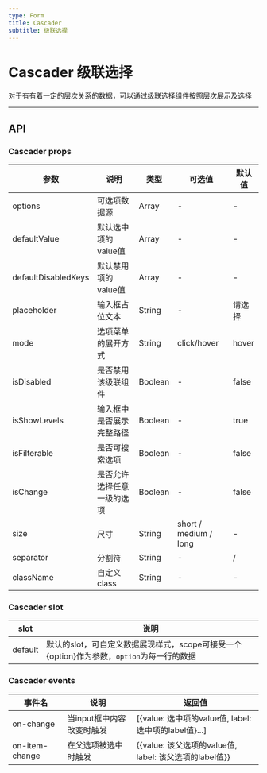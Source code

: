 ```yaml
---
type: Form
title: Cascader
subtitle: 级联选择
---
```

# Cascader 级联选择
对于有有着一定的层次关系的数据，可以通过级联选择组件按照层次展示及选择


---

## API
### Cascader props

| 参数      | 说明                            | 类型                     |可选值               | 默认值     |
|-----------|--------------------------------|---------------------|------------------------|-----------|
| options    | 可选项数据源                 | Array        |-                      | -   |
| defaultValue | 默认选中项的value值     | Array                |-                     | -    |
| defaultDisabledKeys | 默认禁用项的value值     | Array                |-                     | -    |
| placeholder | 输入框占位文本              | String        | -                     | 请选择     |
| mode| 选项菜单的展开方式                | String                |click/hover                     | hover     |
| isDisabled | 是否禁用该级联组件     | Boolean                |-                     | false    |
| isShowLevels | 输入框中是否展示完整路径                | Boolean                |-                     | true     |
| isFilterable | 是否可搜索选项                | Boolean                |-                     | false     |
| isChange | 是否允许选择任意一级的选项     | Boolean                |-                     | false    |
| size | 尺寸     | String                |short / medium / long                     | -    |
| separator | 分割符     | String                |-                     | /    |
| className | 自定义class     | String                |-                     | -    |

### Cascader slot

| slot      | 说明                            |
|-----------|---------------------------------|
| default   | 默认的slot，可自定义数据展现样式，scope可接受一个{option}作为参数，`option`为每一行的数据 |


### Cascader events
|事件名 | 说明 | 返回值
|--------|----|--------
| on-change | 当input框中内容改变时触发 | [{value: 选中项的value值, label: 选中项的label值}...]
| on-item-change | 在父选项被选中时触发 | {{value: 该父选项的value值, label: 该父选项的label值}}